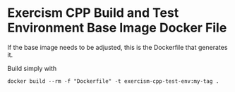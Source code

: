 # Exercism CPP Build and Test Environment Base Image Docker File

If the base image needs to be adjusted, this is the Dockerfile that generates it.

Build simply with 

```
docker build --rm -f "Dockerfile" -t exercism-cpp-test-env:my-tag .
```